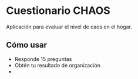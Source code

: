 # Cuestionario CHAOS

Aplicación para evaluar el nivel de caos en el hogar.

## Cómo usar
- Responde 15 preguntas
- Obtén tu resultado de organización
- 
